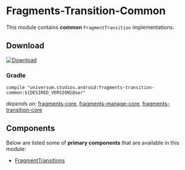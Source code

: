 Fragments-Transition-Common
===============

This module contains **common** `FragmentTransition` implementations.

## Download ##
[![Download](https://api.bintray.com/packages/universum-studios/android/universum.studios.android%3Afragments/images/download.svg)](https://bintray.com/universum-studios/android/universum.studios.android%3Afragments/_latestVersion)

### Gradle ###

    compile "universum.studios.android:fragments-transition-common:${DESIRED_VERSION}@aar"

_depends on:_
[fragments-core](https://github.com/universum-studios/android_fragments/tree/master/library-core),
[fragments-manage-core](https://github.com/universum-studios/android_fragments/tree/master/library-manage-core),
[fragments-transition-core](https://github.com/universum-studios/android_fragments/tree/master/library-transition-core)

## Components ##

Below are listed some of **primary components** that are available in this module:

- [FragmentTransitions](https://github.com/universum-studios/android_fragments/tree/master/library-transition-common/src/main/java/universum/studios/android/fragment/transition/FragmentTransitions.java)
